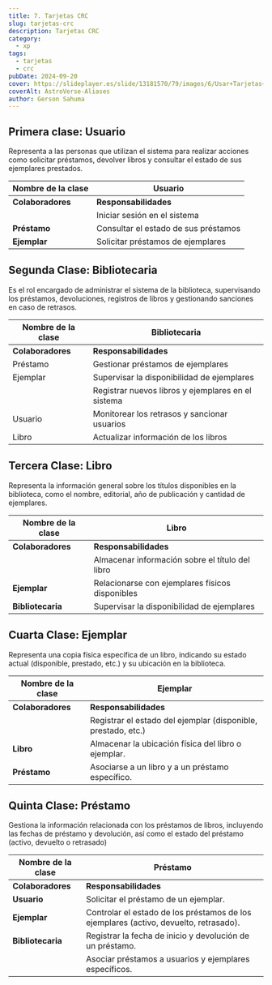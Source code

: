 ```yaml
---
title: 7. Tarjetas CRC
slug: tarjetas-crc
description: Tarjetas CRC
category:
  - xp
tags:
  - tarjetas
  - crc
pubDate: 2024-09-20
cover: https://slideplayer.es/slide/13181570/79/images/6/Usar+Tarjetas+CRC+Clase%2FResponsabilidad%2FColaboradores.jpg
coverAlt: AstroVerse-Aliases
author: Gerson Sahuma
---
```


## Primera clase: Usuario

Representa a las personas que utilizan el sistema para realizar acciones como solicitar préstamos, devolver libros y consultar el estado de sus ejemplares prestados.

| **Nombre de la clase** | **Usuario**            |
|-------------------------|------------------------|
| **Colaboradores**       | **Responsabilidades** |
|                         | Iniciar sesión en el sistema |
| **Préstamo**            | Consultar el estado de sus préstamos |
| **Ejemplar**            | Solicitar préstamos de ejemplares |

## Segunda Clase: Bibliotecaria

Es el rol encargado de administrar el sistema de la biblioteca, supervisando los préstamos, devoluciones, registros de libros y gestionando sanciones en caso de retrasos.


| **Nombre de la clase** | **Bibliotecaria**            |
|-------------------|--------------------------------------------------|
| **Colaboradores** | **Responsabilidades**                            |
| Préstamo          | Gestionar préstamos de ejemplares                |
| Ejemplar          | Supervisar la disponibilidad de ejemplares       |
|                   | Registrar nuevos libros y ejemplares en el sistema |
| Usuario           | Monitorear los retrasos y sancionar usuarios     |
| Libro             | Actualizar información de los libros             |

## Tercera Clase: Libro

Representa la información general sobre los títulos disponibles en la biblioteca, como el nombre, editorial, año de publicación y cantidad de ejemplares.

| **Nombre de la clase** | **Libro**                              |
|-------------------------|----------------------------------------|
| **Colaboradores**       | **Responsabilidades**                 |
|                         | Almacenar información sobre el título del libro |
| **Ejemplar**            | Relacionarse con ejemplares físicos disponibles |
| **Bibliotecaria**       | Supervisar la disponibilidad de ejemplares |

## Cuarta Clase: Ejemplar

Representa una copia física específica de un libro, indicando su estado actual (disponible, prestado, etc.) y su ubicación en la biblioteca.

| **Nombre de la clase** | **Ejemplar**                             |
|-------------------------|------------------------------------------|
| **Colaboradores**       | **Responsabilidades**                   |
|                         | Registrar el estado del ejemplar (disponible, prestado, etc.) |
| **Libro**               | Almacenar la ubicación física del libro o ejemplar. |
| **Préstamo**            | Asociarse a un libro y a un préstamo específico. |

## Quinta Clase: Préstamo

Gestiona la información relacionada con los préstamos de libros, incluyendo las fechas de préstamo y devolución, así como el estado del préstamo (activo, devuelto o retrasado)

| **Nombre de la clase** | **Préstamo**                             |
|-------------------------|------------------------------------------|
| **Colaboradores**       | **Responsabilidades**                   |
| **Usuario**             | Solicitar el préstamo de un ejemplar.   |
| **Ejemplar**            | Controlar el estado de los préstamos de los ejemplares (activo, devuelto, retrasado). |
| **Bibliotecaria**       | Registrar la fecha de inicio y devolución de un préstamo. |
|                         | Asociar préstamos a usuarios y ejemplares específicos. |